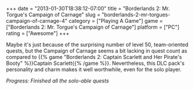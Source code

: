 +++
date = "2013-01-30T18:38:12-07:00"
title = "Borderlands 2: Mr. Torgue's Campaign of Carnage"
slug = "borderlands-2-mr-torgues-campaign-of-carnage-4"
category = ["Playing A Game"]
game = ["Borderlands 2: Mr. Torgue's Campaign of Carnage"]
platform = ["PC"]
rating = ["Awesome"]
+++

Maybe it's just because of the surprising number of level 50, team-oriented quests, but the Campaign of Carnage seems a bit lacking in quest count as compared to {{% game "Borderlands 2: Captain Scarlett and Her Pirate's Booty" %}}Captain Scarlett{{% /game %}}.  Nevertheless, this DLC pack's personality and charm makes it well worthwhile, even for the solo player.

<i>Progress: Finished all the solo-able quests</i>